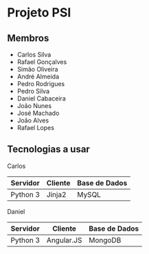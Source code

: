 # Projeto PSI

## Membros
* Carlos Silva
* Rafael Gonçalves
* Simão Oliveira
* André Almeida
* Pedro Rodrigues
* Pedro Silva
* Daniel Cabaceira
* João Nunes
* José Machado
* João Alves
* Rafael Lopes


## Tecnologias a usar

Carlos

Servidor | Cliente | Base de Dados
--- | --- | ---
Python 3 | Jinja2 | MySQL

Daniel

Servidor | Cliente | Base de Dados
--- | --- | ---
Python 3 | Angular.JS | MongoDB
